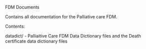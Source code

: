FDM Documents

Contains all documentation for the Palliative care FDM.

Contents:

datadict/ - Palliaitive Care FDM Data Dictionary files and the Death certificate data dictionary files

